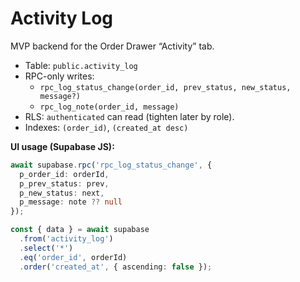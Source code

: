 # Activity Log

MVP backend for the Order Drawer “Activity” tab.

- Table: `public.activity_log`
- RPC-only writes:
  - `rpc_log_status_change(order_id, prev_status, new_status, message?)`
  - `rpc_log_note(order_id, message)`
- RLS: `authenticated` can read (tighten later by role).
- Indexes: `(order_id)`, `(created_at desc)`

**UI usage (Supabase JS):**
```ts
await supabase.rpc('rpc_log_status_change', {
  p_order_id: orderId,
  p_prev_status: prev,
  p_new_status: next,
  p_message: note ?? null
});

const { data } = await supabase
  .from('activity_log')
  .select('*')
  .eq('order_id', orderId)
  .order('created_at', { ascending: false });
